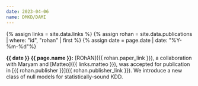 ```yaml
---
date: 2023-04-06
name: DMKD/DAMI
---
```


{% assign links = site.data.links %}
{% assign rohan = site.data.publications | where: "id", "rohan" | first %}
{% assign date = page.date | date: "%Y-%m-%d"%}

**{{ date }} {{ page.name }}:** [ROhAN]({{ rohan.paper_link }}), a collaboration
with Maryam and [Matteo]({{ links.matteo }}), was accepted for publication in
[{{ rohan.publisher }}]({{ rohan.publisher_link }}). We introduce a new class of
null models for statistically-sound KDD.
